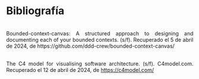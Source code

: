 <div style="text-align: justify;">
<h1><strong>Bibliografía</strong></h1>
  <br>
Bounded-context-canvas: A structured approach to designing and documenting each of your bounded contexts. (s/f). Recuperado el 5 de abril de 2024, de https://github.com/ddd-crew/bounded-context-canvas/
<br><br>
 
The C4 model for visualising software architecture. (s/f). C4model.com. Recuperado el 12 de abril de 2024, de https://c4model.com/
</div>